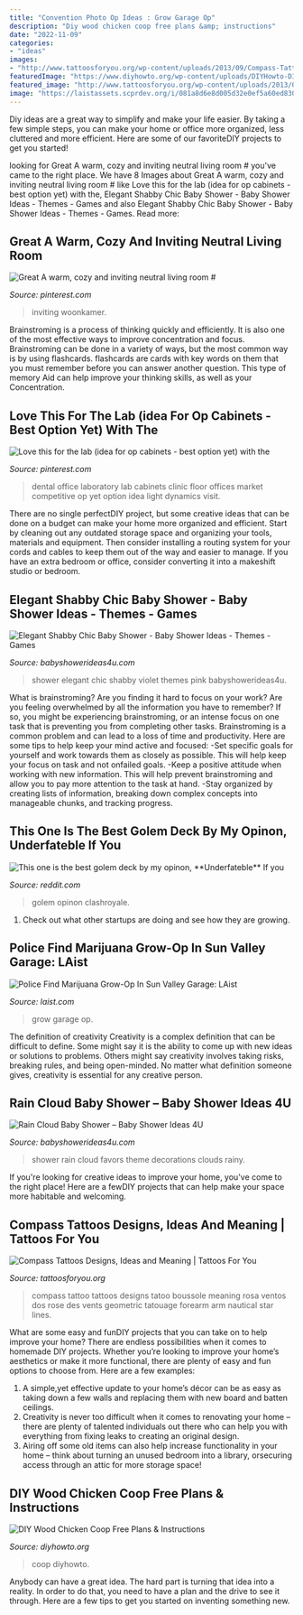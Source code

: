 ```yaml
---
title: "Convention Photo Op Ideas : Grow Garage Op"
description: "Diy wood chicken coop free plans &amp; instructions"
date: "2022-11-09"
categories:
- "ideas"
images:
- "http://www.tattoosforyou.org/wp-content/uploads/2013/09/Compass-Tattoo-Images-764x1024.jpg"
featuredImage: "https://www.diyhowto.org/wp-content/uploads/DIYHowto-DIY-Wood-Chicken-Coop-Free-Plans-11-512x1024.jpg"
featured_image: "http://www.tattoosforyou.org/wp-content/uploads/2013/09/Compass-Tattoo-Images-764x1024.jpg"
image: "https://laistassets.scprdev.org/i/081a8d6e8d005d32e0ef5a60ed830921/5b2c365e4488b30009271443-thumb-640.jpg"
---
```



Diy ideas are a great way to simplify and make your life easier. By taking a few simple steps, you can make your home or office more organized, less cluttered and more efficient. Here are some of our favoriteDIY projects to get you started!

	

		
looking for Great A warm, cozy and inviting neutral living room # you've came to the right place. We have 8 Images about Great A warm, cozy and inviting neutral living room # like Love this for the lab (idea for op cabinets - best option yet) with the, Elegant Shabby Chic Baby Shower - Baby Shower Ideas - Themes - Games and also Elegant Shabby Chic Baby Shower - Baby Shower Ideas - Themes - Games. Read more:
		
    
## Great A Warm, Cozy And Inviting Neutral Living Room #

<img loading=lazy src="https://i.pinimg.com/736x/5d/e4/39/5de4394322523887e65e982697f677a2.jpg" onerror="this.onerror=null;this.src='https://tse4.mm.bing.net/th?id=OIP.NkwBNbIhvuHkhXXOU3GpzgHaJ3&amp;pid=15.1';" alt="Great A warm, cozy and inviting neutral living room #">

_Source: pinterest.com_

>inviting woonkamer. 

	

Brainstroming is a process of thinking quickly and efficiently. It is also one of the most effective ways to improve concentration and focus. Brainstroming can be done in a variety of ways, but the most common way is by using flashcards. flashcards are cards with key words on them that you must remember before you can answer another question. This type of memory Aid can help improve your thinking skills, as well as your Concentration.

    
## Love This For The Lab (idea For Op Cabinets - Best Option Yet) With The

<img loading=lazy src="https://i.pinimg.com/736x/0c/37/1d/0c371dedfe05aea28eb1fbabceb2160e--dental-laboratory-design-dental-office-design.jpg" onerror="this.onerror=null;this.src='https://tse1.mm.bing.net/th?id=OIP.TBko_uxINiE8J20BNl9jiwHaJ3&amp;pid=15.1';" alt="Love this for the lab (idea for op cabinets - best option yet) with the">

_Source: pinterest.com_

>dental office laboratory lab cabinets clinic floor offices market competitive op yet option idea light dynamics visit. 

	

There are no single perfectDIY project, but some creative ideas that can be done on a budget can make your home more organized and efficient. Start by cleaning out any outdated storage space and organizing your tools, materials and equipment. Then consider installing a routing system for your cords and cables to keep them out of the way and easier to manage. If you have an extra bedroom or office, consider converting it into a makeshift studio or bedroom.

    
## Elegant Shabby Chic Baby Shower - Baby Shower Ideas - Themes - Games

<img loading=lazy src="http://www.babyshowerideas4u.com/wp-content/uploads/2015/09/Elegant-Shabby-Chic-Baby-Shower-violet-pink.jpg" onerror="this.onerror=null;this.src='https://tse3.mm.bing.net/th?id=OIP.mF5VDmnDS-W2uZnQ0oVfrgHaJ4&amp;pid=15.1';" alt="Elegant Shabby Chic Baby Shower - Baby Shower Ideas - Themes - Games">

_Source: babyshowerideas4u.com_

>shower elegant chic shabby violet themes pink babyshowerideas4u. 

	

What is brainstroming?
Are you finding it hard to focus on your work? Are you feeling overwhelmed by all the information you have to remember? If so, you might be experiencing brainstroming, or an intense focus on one task that is preventing you from completing other tasks. Brainstroming is a common problem and can lead to a loss of time and productivity. Here are some tips to help keep your mind active and focused: 
-Set specific goals for yourself and work towards them as closely as possible. This will help keep your focus on task and not onfailed goals. 
-Keep a positive attitude when working with new information. This will help prevent brainstroming and allow you to pay more attention to the task at hand. 
-Stay organized by creating lists of information, breaking down complex concepts into manageable chunks, and tracking progress.

    
## This One Is The Best Golem Deck By My Opinon, **Underfateble** If You

<img loading=lazy src="https://preview.redd.it/arp4nq2qgqg21.jpg?auto=webp&amp;s=985cde445529001bbfc1d42e69d3edca15e82681" onerror="this.onerror=null;this.src='https://tse1.mm.bing.net/th?id=OIP.ZNIAYoMFMlD7CNd7vxhuewHaNK&amp;pid=15.1';" alt="This one is the best golem deck by my opinon, **Underfateble** If you">

_Source: reddit.com_

>golem opinon clashroyale. 

	

1. Check out what other startups are doing and see how they are growing.

    
## Police Find Marijuana Grow-Op In Sun Valley Garage: LAist

<img loading=lazy src="https://laistassets.scprdev.org/i/081a8d6e8d005d32e0ef5a60ed830921/5b2c365e4488b30009271443-thumb-640.jpg" onerror="this.onerror=null;this.src='https://tse3.mm.bing.net/th?id=OIP.YtcSdD5OTRJTOWubazUz_wHaEK&amp;pid=15.1';" alt="Police Find Marijuana Grow-Op In Sun Valley Garage: LAist">

_Source: laist.com_

>grow garage op. 

	

The definition of creativity
Creativity is a complex definition that can be difficult to define. Some might say it is the ability to come up with new ideas or solutions to problems. Others might say creativity involves taking risks, breaking rules, and being open-minded. No matter what definition someone gives, creativity is essential for any creative person.

    
## Rain Cloud Baby Shower – Baby Shower Ideas 4U

<img loading=lazy src="https://babyshowerideas4u.com/wp-content/uploads/2014/10/Rain-Cloud-Baby-Shower-decorations-6.jpg" onerror="this.onerror=null;this.src='https://tse1.mm.bing.net/th?id=OIP.dpvpZ_m43y8a9y09OBsAmwHaLH&amp;pid=15.1';" alt="Rain Cloud Baby Shower – Baby Shower Ideas 4U">

_Source: babyshowerideas4u.com_

>shower rain cloud favors theme decorations clouds rainy. 

	

If you're looking for creative ideas to improve your home, you've come to the right place! Here are a fewDIY projects that can help make your space more habitable and welcoming.

    
## Compass Tattoos Designs, Ideas And Meaning | Tattoos For You

<img loading=lazy src="http://www.tattoosforyou.org/wp-content/uploads/2013/09/Compass-Tattoo-Images-764x1024.jpg" onerror="this.onerror=null;this.src='https://tse1.mm.bing.net/th?id=OIP.GLMbrY62mVe6O6vxp_h6DgHaJ7&amp;pid=15.1';" alt="Compass Tattoos Designs, Ideas and Meaning | Tattoos For You">

_Source: tattoosforyou.org_

>compass tattoo tattoos designs tatoo boussole meaning rosa ventos dos rose des vents geometric tatouage forearm arm nautical star lines. 

	

What are some easy and funDIY projects that you can take on to help improve your home?
There are endless possibilities when it comes to homemade DIY projects. Whether you’re looking to improve your home’s aesthetics or make it more functional, there are plenty of easy and fun options to choose from. Here are a few examples: 
1. A simple,yet effective update to your home’s décor can be as easy as taking down a few walls and replacing them with new board and batten ceilings. 
2. Creativity is never too difficult when it comes to renovating your home – there are plenty of talented individuals out there who can help you with everything from fixing leaks to creating an original design. 
3. Airing off some old items can also help increase functionality in your home – think about turning an unused bedroom into a library, orsecuring access through an attic for more storage space!

    
## DIY Wood Chicken Coop Free Plans &amp; Instructions

<img loading=lazy src="https://www.diyhowto.org/wp-content/uploads/DIYHowto-DIY-Wood-Chicken-Coop-Free-Plans-11-512x1024.jpg" onerror="this.onerror=null;this.src='https://tse3.mm.bing.net/th?id=OIP.LdB2t4-v5DA08BXh1lMEwQHaO0&amp;pid=15.1';" alt="DIY Wood Chicken Coop Free Plans &amp; Instructions">

_Source: diyhowto.org_

>coop diyhowto. 

	

Anybody can have a great idea. The hard part is turning that idea into a reality. In order to do that, you need to have a plan and the drive to see it through. Here are a few tips to get you started on inventing something new.

